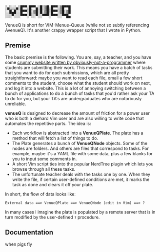 ```
░▄░░░▄░█▀▀░█▀▀▄░█░▒█░█▀▀░▒█▀▀█
░░█▄█░░█▀▀░█░▒█░█░▒█░█▀▀░▒█░▒█
░░░▀░░░▀▀▀░▀░░▀░░▀▀▀░▀▀▀░░▀▀█▄
```

VenueQ is short for VIM-Menue-Queue (while not so subtly referencing AvenueQ).
It's another crappy wrapper script that I wrote in Python.

## Premise

The basic premise is the following. You are, say, a teacher, and you have some
[crummy website written by obviously-not-a-programmer](https://github.com/vEnhance/otis-web)
where students are submitting their work.
This means you have a batch of tasks that you want to do for each submissions,
which are all pretty straightforward:
maybe you want to read each file, email a few short comments to the student,
choose what the student should work on next, and log it into a website.
This is a lot of annoying switching between a bunch of applications to do a
bunch of tasks that you'd rather ask your TA to do for you,
but your TA's are undergraduates who are notoriously unreliable.

**venueQ** is designed to decrease the amount of friction for a power user who
is both a diehard Vim user and are also willing to write code that automates the
repetitive parts. The idea is:

* Each workflow is abstracted into a **VenueQPlate**.
	The plate has a method that will fetch a list of things to do.
* The Plate generates a bunch of **VenueQNode** objects.
	Some of the nodes are folders.
	And others are files that correspond to tasks.
	For example, maybe it's a YAML file with some data,
	plus a few blanks for you to input some comments in.
* A short Vim script ties into the popular NerdTree plugin
	which lets you browse through all these tasks.
* The unfortunate teacher deals with the tasks one by one.
	When they write the file, if certain user-defined conditions are met,
	it marks the task as done and clears it off your plate.

In short, the flow of data looks like:
```
External data ==> VenueQPlate ==> VenueQNode (edit in Vim) ==> ?
```
In many cases I imagine the plate is populated by a remote server
that is in turn modified by the user-defined `?` procedure.

## Documentation

when pigs fly
